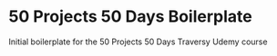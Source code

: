 # 50 Projects 50 Days Boilerplate

Initial boilerplate for the 50 Projects 50 Days Traversy Udemy course
